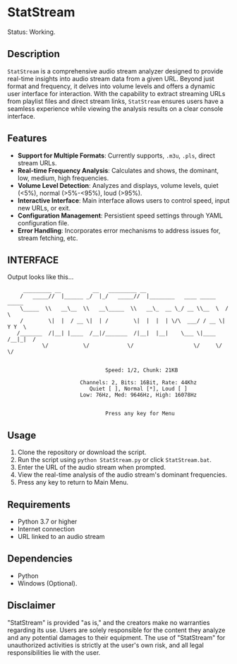 # StatStream
Status: Working.

## Description
`StatStream` is a comprehensive audio stream analyzer designed to provide real-time insights into audio stream data from a given URL. Beyond just format and frequency, it delves into volume levels and offers a dynamic user interface for interaction. With the capability to extract streaming URLs from playlist files and direct stream links, `StatStream` ensures users have a seamless experience while viewing the analysis results on a clear console interface.

## Features
- **Support for Multiple Formats**: Currently supports, `.m3u`, `.pls`, direct stream URLs.
- **Real-time Frequency Analysis**: Calculates and shows, the dominant, low, medium, high frequencies.
- **Volume Level Detection**: Analyzes and displays, volume levels, quiet (<5%), normal (>5%-<95%), loud (>95%).
- **Interactive Interface**: Main interface allows users to control speed, input new URLs, or exit.
- **Configuration Management**: Persistient speed settings through YAML configuration file.
- **Error Handling**: Incorporates error mechanisms to address issues for, stream fetching, etc.

## INTERFACE
Output looks like this...

```
     _________ __          __   _________ __                                 
    /   _____//  |______ _/  |_/   _____//  |________   ____ _____    _____  
    \_____  \\   __\__  \\   __\_____  \\   __\_  __ \_/ __ \\__  \  /     \ 
    /        \|  |  / __ \|  | /        \|  |  |  | \/\  ___/ / __ \|  Y Y  \
   /_______  /|__| |____  /__|/_______  /|__|  |__|    \___ \|____  /__|_|  /
           \/           \/            \/                   \/     \/      \/ 


                               Speed: 1/2, Chunk: 21KB

                       Channels: 2, Bits: 16Bit, Rate: 44Khz
                          Quiet [ ], Normal [*], Loud [ ]
                       Low: 76Hz, Med: 9646Hz, High: 16078Hz


                               Press any key for Menu

```

## Usage
1. Clone the repository or download the script.
2. Run the script using `python StatStream.py` or click `StatStream.bat`.
3. Enter the URL of the audio stream when prompted.
4. View the real-time analysis of the audio stream's dominant frequencies.
5. Press any key to return to Main Menu.

## Requirements
- Python 3.7 or higher
- Internet connection
- URL linked to an audio stream

## Dependencies
- Python
- Windows (Optional).

## Disclaimer
"StatStream" is provided "as is," and the creators make no warranties regarding its use. Users are solely responsible for the content they analyze and any potential damages to their equipment. The use of "StatStream" for unauthorized activities is strictly at the user's own risk, and all legal responsibilities lie with the user.
